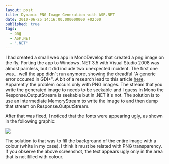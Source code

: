 ```yaml
---
layout: post
title: Dynamic PNG Image Generation with ASP.NET
date: 2010-06-25 14:16:00.000000000 +02:00
published: true
tags:
  - png
  - ASP.NET
  - ".NET"
---
```


I had created a small web app in MonoDevelop that created a png image on the
fly. Porting the app to Windows .NET 3.5 with Visual Studio 2008 was almost
painless, but it did include two unexpected incident. The first one was... well
the app didn't run anymore, showing the dreadful "A generic error occured in
GDI+". A bit of a research lead to this article
<a href="http://aspalliance.com/319">here</a>. Apparently the problem occurs
only with PNG images. The stream that you write the generated image to needs to
be seekable and I guess in Mono the Response.OutputStream is seekable but in
.NET it's not. The solution is to use an intermediate MemoryStream to write the
image to and then dump that stream on Response.OutputStream.

After that was fixed, I noticed that the fonts were appearing ugly, as shown in
the following graphic:

<img src="{% link /assets/2010/png-ugly-fonts.png %}" />

The solution to that was to fill the background of the entire image with a
colour (white in my case). I think it must be related with PNG transparency. If
you observe the above screenshot, the text appears ugly only in the area that is
not filled with colour.
